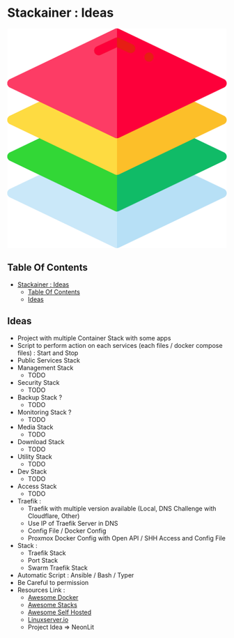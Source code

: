 # Stackainer : Ideas

![Icon](../icon.png)

## Table Of Contents

- [Stackainer : Ideas](#stackainer--ideas)
  - [Table Of Contents](#table-of-contents)
  - [Ideas](#ideas)

## Ideas

- Project with multiple Container Stack with some apps
- Script to perform action on each services (each files / docker compose files) : Start and Stop
- Public Services Stack
- Management Stack
  - TODO
- Security Stack
  - TODO
- Backup Stack ?
  - TODO
- Monitoring Stack ?
  - TODO
- Media Stack
  - TODO
- Download Stack
  - TODO
- Utility Stack
  - TODO
- Dev Stack
  - TODO
- Access Stack
  - TODO
- Traefik :
  - Traefik with multiple version available (Local, DNS Challenge with Cloudflare, Other)
  - Use IP of Traefik Server in DNS
  - Config File / Docker Config
  - Proxmox Docker Config with Open API / SHH Access and Config File
- Stack :
  - Traefik Stack
  - Port Stack
  - Swarm Traefik Stack
- Automatic Script : Ansible / Bash / Typer
- Be Careful to permission
- Resources Link :
  - [Awesome Docker](https://github.com/veggiemonk/awesome-docker#container-operations)
  - [Awesome Stacks](https://github.com/ethibox/awesome-stacks)
  - [Awesome Self Hosted](https://github.com/awesome-selfhosted/awesome-selfhosted)
  - [Linuxserver.io](https://www.linuxserver.io/)
  - Project Idea => NeonLit
